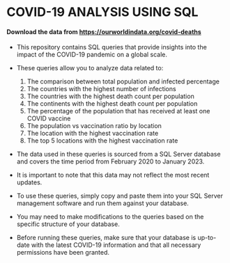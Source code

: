 # COVID-19 ANALYSIS USING SQL 
#### Download the data from https://ourworldindata.org/covid-deaths

- This repository contains SQL queries that provide insights into the impact of the COVID-19 pandemic on a global scale.
- These queries allow you to analyze data related to:
  1. The comparison between total population and infected percentage
  2. The countries with the highest number of infections
  3. The countries with the highest death count per population
  4. The continents with the highest death count per population
  5. The percentage of the population that has received at least one COVID vaccine
  6. The population vs vaccination ratio by location
  7. The location with the highest vaccination rate
  8. The top 5 locations with the highest vaccination rate

- The data used in these queries is sourced from a SQL Server database and covers the time period from February 2020 to January 2023.
- It is important to note that this data may not reflect the most recent updates.

- To use these queries, simply copy and paste them into your SQL Server management software and run them against your database.
- You may need to make modifications to the queries based on the specific structure of your database.

- Before running these queries, make sure that your database is up-to-date with the latest COVID-19 information and that all necessary permissions have been granted.
